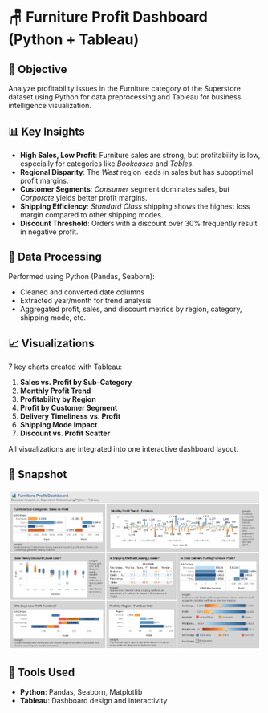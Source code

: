 # 🪑 Furniture Profit Dashboard (Python + Tableau)

## 🎯 Objective
Analyze profitability issues in the Furniture category of the Superstore dataset using Python for data preprocessing and Tableau for business intelligence visualization.

## 📊 Key Insights
- **High Sales, Low Profit**: Furniture sales are strong, but profitability is low, especially for categories like *Bookcases* and *Tables*.
- **Regional Disparity**: The *West* region leads in sales but has suboptimal profit margins.
- **Customer Segments**: *Consumer* segment dominates sales, but *Corporate* yields better profit margins.
- **Shipping Efficiency**: *Standard Class* shipping shows the highest loss margin compared to other shipping modes.
- **Discount Threshold**: Orders with a discount over 30% frequently result in negative profit.

## 🧹 Data Processing
Performed using Python (Pandas, Seaborn):
- Cleaned and converted date columns
- Extracted year/month for trend analysis
- Aggregated profit, sales, and discount metrics by region, category, shipping mode, etc.

## 📈 Visualizations
7 key charts created with Tableau:
1. **Sales vs. Profit by Sub-Category**
2. **Monthly Profit Trend**
3. **Profitability by Region**
4. **Profit by Customer Segment**
5. **Delivery Timeliness vs. Profit**
6. **Shipping Mode Impact**
7. **Discount vs. Profit Scatter**

All visualizations are integrated into one interactive dashboard layout.

## 📎 Snapshot
![Dashboard Preview](./Furniture_Profit_Dashboard.png)

## 🧰 Tools Used
- **Python**: Pandas, Seaborn, Matplotlib
- **Tableau**: Dashboard design and interactivity


